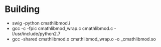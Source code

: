 # Building 
* swig -python cmathlibmod.i
* gcc -c -fpic cmathlibmod_wrap.c cmathlibmod.c -I/usr/include/python2.7
* gcc -shared cmathlibmod.o cmathlibmod_wrap.o -o _cmathlibmod.so